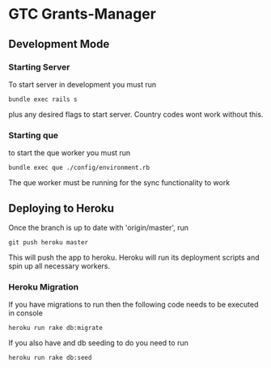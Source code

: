 # GTC Grants-Manager

## Development Mode

### Starting Server

To start server in development you must run

`bundle exec rails s`

plus any desired flags to start server. Country codes wont work without this.

### Starting que

to start the que worker you must run

`bundle exec que ./config/environment.rb`

The que worker must be running for the sync functionality to work

## Deploying to Heroku

Once the branch is up to date with 'origin/master', run

`git push heroku master`

This will push the app to heroku. Heroku will run its deployment scripts and spin up all necessary workers.

### Heroku Migration

If you have migrations to run then the following code needs to be executed in console

`heroku run rake db:migrate`

If you also have and db seeding to do you need to run

`heroku run rake db:seed`
